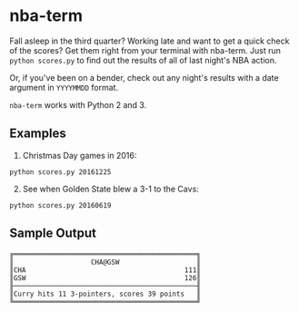 nba-term
=========
Fall asleep in the third quarter?  Working late and want to get a quick check of the scores? Get them right from your terminal with nba-term.  Just run `python scores.py` to find out the results of all of last night's NBA action.  

Or, if you've been on a bender, check out any night's results with a date argument in `YYYYMMDD` format.

`nba-term` works with Python 2 and 3.

Examples
--------
1. Christmas Day games in 2016:
```
python scores.py 20161225
```

2. See when Golden State blew a 3-1 to the Cavs:
```
python scores.py 20160619
```

Sample Output
-------------

```
╔═════════════════════════════════════════════╗
║                   CHA@GSW                   ║
║CHA                                       111║
║GSW                                       126║
╟─────────────────────────────────────────────╢
║Curry hits 11 3-pointers, scores 39 points   ║
╚═════════════════════════════════════════════╝
```
